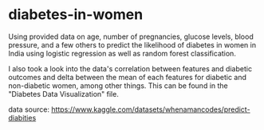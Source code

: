 # diabetes-in-women
Using provided data on age, number of pregnancies, glucose levels, blood pressure, and a few others to predict the likelihood of diabetes in women in India using logistic regression as well as random forest classification. 

I also took a look into the data's correlation between features and diabetic outcomes and delta between the mean of each features for diabetic and non-diabetic women, among other things. This can be found in the "Diabetes Data Visualization" file.

data source: https://www.kaggle.com/datasets/whenamancodes/predict-diabities

